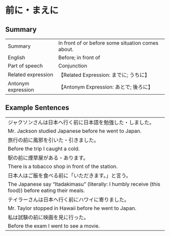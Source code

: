 # 前に・まえに

## Summary

<table><tr>   <td>Summary</td>   <td>In front of or before some situation comes about.</td></tr><tr>   <td>English</td>   <td>Before; in front of</td></tr><tr>   <td>Part of speech</td>   <td>Conjunction</td></tr><tr>   <td>Related expression</td>   <td>【Related Expression: までに; うちに】</td></tr><tr>   <td>Antonym expression</td>   <td>【Antonym Expression: あとで; 後ろに】</td></tr></table>

## Example Sentences

<table><tr><td>ジャクソンさんは日本へ行く前に日本語を勉強した・しました。</td></tr><tr><td>Mr. Jackson studied Japanese before he went to Japan.</td></tr><tr><td>旅行の前に風邪を引いた・引きました。</td></tr><tr><td>Before the trip I caught a cold.</td></tr><tr><td>駅の前に煙草屋がある・あります。</td></tr><tr><td>There is a tobacco shop in front of the station.</td></tr><tr><td>日本人はご飯を食べる前に「いただきます。」と言う。</td></tr><tr><td>The Japanese say “Itadakimasu” (literally: I humbly receive (this food)) before eating their meals.</td></tr><tr><td>テイラーさんは日本へ行く前にハワイに寄りました。</td></tr><tr><td>Mr. Taylor stopped in Hawaii before he went to Japan.</td></tr><tr><td>私は試験の前に映画を見に行った。</td></tr><tr><td>Before the exam I went to see a movie.</td></tr></table>


